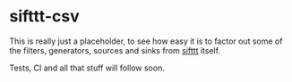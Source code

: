 # sifttt-csv

This is really just a placeholder, to see how easy it is to factor out some of the filters, generators, sources and sinks from [sifttt](https://www.npmjs.com/package/sifttt) itself.

Tests, CI and all that stuff will follow soon.
